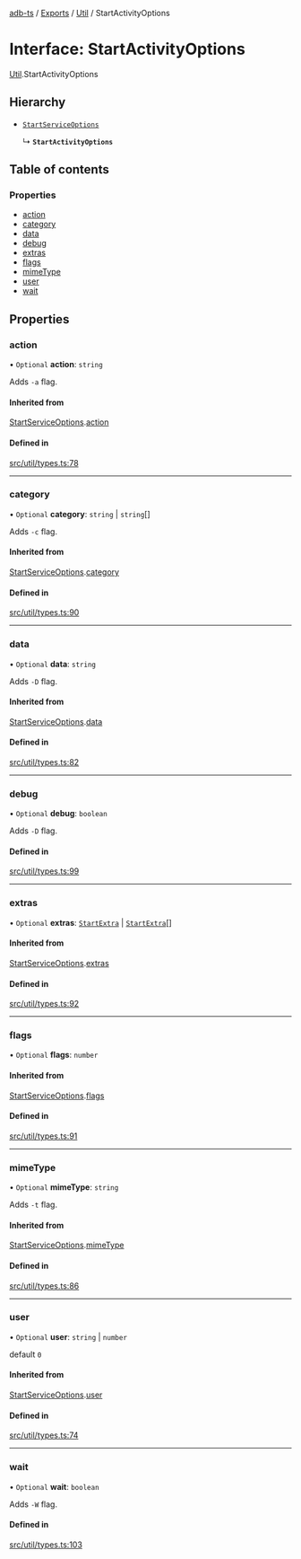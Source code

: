 [adb-ts](../README.md) / [Exports](../modules.md) / [Util](../modules/Util.md) / StartActivityOptions

# Interface: StartActivityOptions

[Util](../modules/Util.md).StartActivityOptions

## Hierarchy

-   [`StartServiceOptions`](Util.StartServiceOptions.md)

    ↳ **`StartActivityOptions`**

## Table of contents

### Properties

-   [action](Util.StartActivityOptions.md#action)
-   [category](Util.StartActivityOptions.md#category)
-   [data](Util.StartActivityOptions.md#data)
-   [debug](Util.StartActivityOptions.md#debug)
-   [extras](Util.StartActivityOptions.md#extras)
-   [flags](Util.StartActivityOptions.md#flags)
-   [mimeType](Util.StartActivityOptions.md#mimetype)
-   [user](Util.StartActivityOptions.md#user)
-   [wait](Util.StartActivityOptions.md#wait)

## Properties

### action

• `Optional` **action**: `string`

Adds `-a` flag.

#### Inherited from

[StartServiceOptions](Util.StartServiceOptions.md).[action](Util.StartServiceOptions.md#action)

#### Defined in

[src/util/types.ts:78](https://github.com/Maaaartin/adb-ts/blob/5393493/src/util/types.ts#L78)

---

### category

• `Optional` **category**: `string` \| `string`[]

Adds `-c` flag.

#### Inherited from

[StartServiceOptions](Util.StartServiceOptions.md).[category](Util.StartServiceOptions.md#category)

#### Defined in

[src/util/types.ts:90](https://github.com/Maaaartin/adb-ts/blob/5393493/src/util/types.ts#L90)

---

### data

• `Optional` **data**: `string`

Adds `-D` flag.

#### Inherited from

[StartServiceOptions](Util.StartServiceOptions.md).[data](Util.StartServiceOptions.md#data)

#### Defined in

[src/util/types.ts:82](https://github.com/Maaaartin/adb-ts/blob/5393493/src/util/types.ts#L82)

---

### debug

• `Optional` **debug**: `boolean`

Adds `-D` flag.

#### Defined in

[src/util/types.ts:99](https://github.com/Maaaartin/adb-ts/blob/5393493/src/util/types.ts#L99)

---

### extras

• `Optional` **extras**: [`StartExtra`](../modules/Util.md#startextra) \| [`StartExtra`](../modules/Util.md#startextra)[]

#### Inherited from

[StartServiceOptions](Util.StartServiceOptions.md).[extras](Util.StartServiceOptions.md#extras)

#### Defined in

[src/util/types.ts:92](https://github.com/Maaaartin/adb-ts/blob/5393493/src/util/types.ts#L92)

---

### flags

• `Optional` **flags**: `number`

#### Inherited from

[StartServiceOptions](Util.StartServiceOptions.md).[flags](Util.StartServiceOptions.md#flags)

#### Defined in

[src/util/types.ts:91](https://github.com/Maaaartin/adb-ts/blob/5393493/src/util/types.ts#L91)

---

### mimeType

• `Optional` **mimeType**: `string`

Adds `-t` flag.

#### Inherited from

[StartServiceOptions](Util.StartServiceOptions.md).[mimeType](Util.StartServiceOptions.md#mimetype)

#### Defined in

[src/util/types.ts:86](https://github.com/Maaaartin/adb-ts/blob/5393493/src/util/types.ts#L86)

---

### user

• `Optional` **user**: `string` \| `number`

default `0`

#### Inherited from

[StartServiceOptions](Util.StartServiceOptions.md).[user](Util.StartServiceOptions.md#user)

#### Defined in

[src/util/types.ts:74](https://github.com/Maaaartin/adb-ts/blob/5393493/src/util/types.ts#L74)

---

### wait

• `Optional` **wait**: `boolean`

Adds `-W` flag.

#### Defined in

[src/util/types.ts:103](https://github.com/Maaaartin/adb-ts/blob/5393493/src/util/types.ts#L103)
